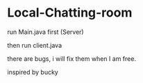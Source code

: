 # Local-Chatting-room

run Main.java first (Server)

then run client.java

there are bugs, i will fix them when I am free. 

inspired by bucky

